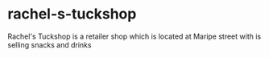 # rachel-s-tuckshop
Rachel's Tuckshop is a retailer shop which is located at Maripe street with is selling snacks and drinks
